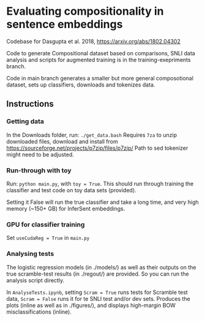 # Evaluating compositionality in sentence embeddings
Codebase for Dasgupta et al. 2018, https://arxiv.org/abs/1802.04302

Code to generate Compositional dataset based on comparisons, SNLI data analysis and scripts for augmented training is in the training-exepriments branch.

Code in main branch generates a smaller but more general composotional dataset, sets up classifiers, downloads and tokenizes data.

## Instructions ##
### Getting data ###
In the Downloads folder, run:
`./get_data.bash`
Requires `7za` to unzip downloaded files, download and install from https://sourceforge.net/projects/p7zip/files/p7zip/
Path to sed tokenizer might need to be adjusted.

### Run-through with toy ###
Run: `python main.py`, with `toy = True`.
This should run through training the classifier and test code on toy data sets (provided).

Setting it False will run the true classifier and take a long time, and very high memory (~150+ GB) for InferSent embeddings.

### GPU for classifier training ###
Set `useCudaReg = True` in `main.py`

### Analysing tests ###
The logistic regression models (in ./models/) as well as their outputs on the true scramble-test results (in ./regout/) are provided.
So you can run the analysis script directly.

In `AnalyseTests.ipynb`, setting `Scram = True` runs tests for Scramble test data, `Scram = False` runs it for te SNLI test and/or dev sets.
Produces the plots (inline as well as in ./figures/), and displays high-margin BOW misclassifications (inline).

